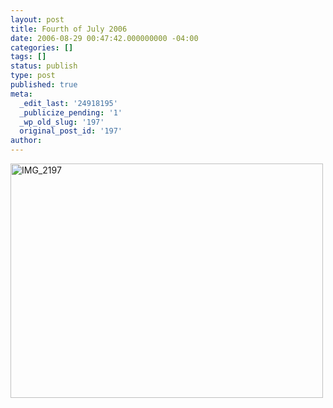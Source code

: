 ```yaml
---
layout: post
title: Fourth of July 2006
date: 2006-08-29 00:47:42.000000000 -04:00
categories: []
tags: []
status: publish
type: post
published: true
meta:
  _edit_last: '24918195'
  _publicize_pending: '1'
  _wp_old_slug: '197'
  original_post_id: '197'
author: 
---
```

<a href="http://www.flickr.com/photos/matthewsim/sets/72157594190273864/" title="IMG_2197 by Matthew Simoneau, on Flickr"><img src="http://farm1.staticflickr.com/65/183795374_4ca7f206d5.jpg" width="500" height="375" alt="IMG_2197" /></a>
